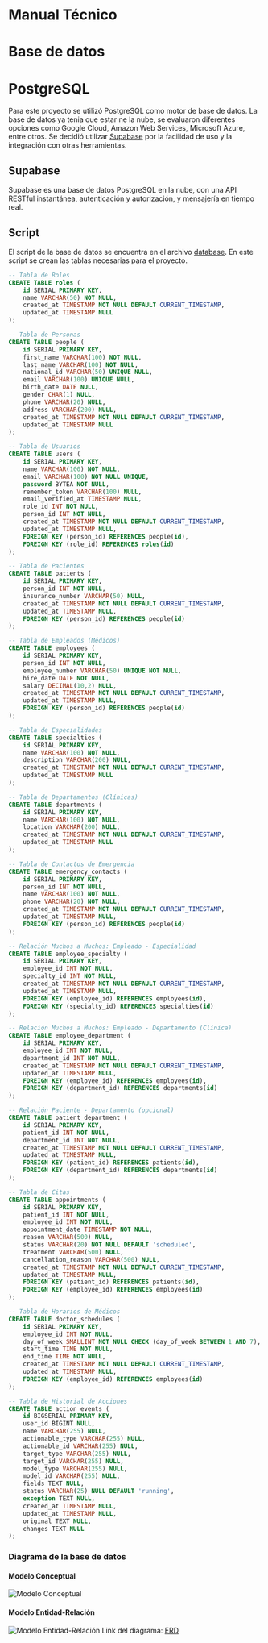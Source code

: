 # Manual Técnico

# Base de datos

# PostgreSQL

Para este proyecto se utilizó PostgreSQL como motor de base de datos. La base de datos ya tenia que estar ne la nube, se evaluaron diferentes opciones como Google Cloud, Amazon Web Services, Microsoft Azure, entre otros. Se decidió utilizar [Supabase](https://supabase.com/) por la facilidad de uso y la integración con otras herramientas.

## Supabase

Supabase es una base de datos PostgreSQL en la nube, con una API RESTful instantánea, autenticación y autorización, y mensajería en tiempo real.

## Script

El script de la base de datos se encuentra en el archivo [database](database.sql). En este script se crean las tablas necesarias para el proyecto.

```sql
-- Tabla de Roles
CREATE TABLE roles (
    id SERIAL PRIMARY KEY,
    name VARCHAR(50) NOT NULL,
    created_at TIMESTAMP NOT NULL DEFAULT CURRENT_TIMESTAMP,
    updated_at TIMESTAMP NULL
);

-- Tabla de Personas
CREATE TABLE people (
    id SERIAL PRIMARY KEY,
    first_name VARCHAR(100) NOT NULL,
    last_name VARCHAR(100) NOT NULL,
    national_id VARCHAR(50) UNIQUE NULL,
    email VARCHAR(100) UNIQUE NULL,
    birth_date DATE NULL,
    gender CHAR(1) NULL,
    phone VARCHAR(20) NULL,
    address VARCHAR(200) NULL,
    created_at TIMESTAMP NOT NULL DEFAULT CURRENT_TIMESTAMP,
    updated_at TIMESTAMP NULL
);

-- Tabla de Usuarios
CREATE TABLE users (
    id SERIAL PRIMARY KEY,
    name VARCHAR(100) NOT NULL,
    email VARCHAR(100) NOT NULL UNIQUE,
    password BYTEA NOT NULL,
    remember_token VARCHAR(100) NULL,
    email_verified_at TIMESTAMP NULL,
    role_id INT NOT NULL,
    person_id INT NOT NULL,
    created_at TIMESTAMP NOT NULL DEFAULT CURRENT_TIMESTAMP,
    updated_at TIMESTAMP NULL,
    FOREIGN KEY (person_id) REFERENCES people(id),
    FOREIGN KEY (role_id) REFERENCES roles(id)
);

-- Tabla de Pacientes
CREATE TABLE patients (
    id SERIAL PRIMARY KEY,
    person_id INT NOT NULL,
    insurance_number VARCHAR(50) NULL,
    created_at TIMESTAMP NOT NULL DEFAULT CURRENT_TIMESTAMP,
    updated_at TIMESTAMP NULL,
    FOREIGN KEY (person_id) REFERENCES people(id)
);

-- Tabla de Empleados (Médicos)
CREATE TABLE employees (
    id SERIAL PRIMARY KEY,
    person_id INT NOT NULL,
    employee_number VARCHAR(50) UNIQUE NOT NULL,
    hire_date DATE NOT NULL,
    salary DECIMAL(10,2) NULL,
    created_at TIMESTAMP NOT NULL DEFAULT CURRENT_TIMESTAMP,
    updated_at TIMESTAMP NULL,
    FOREIGN KEY (person_id) REFERENCES people(id)
);

-- Tabla de Especialidades
CREATE TABLE specialties (
    id SERIAL PRIMARY KEY,
    name VARCHAR(100) NOT NULL,
    description VARCHAR(200) NULL,
    created_at TIMESTAMP NOT NULL DEFAULT CURRENT_TIMESTAMP,
    updated_at TIMESTAMP NULL
);

-- Tabla de Departamentos (Clínicas)
CREATE TABLE departments (
    id SERIAL PRIMARY KEY,
    name VARCHAR(100) NOT NULL,
    location VARCHAR(200) NULL,
    created_at TIMESTAMP NOT NULL DEFAULT CURRENT_TIMESTAMP,
    updated_at TIMESTAMP NULL
);

-- Tabla de Contactos de Emergencia
CREATE TABLE emergency_contacts (
    id SERIAL PRIMARY KEY,
    person_id INT NOT NULL,
    name VARCHAR(100) NOT NULL,
    phone VARCHAR(20) NOT NULL,
    created_at TIMESTAMP NOT NULL DEFAULT CURRENT_TIMESTAMP,
    updated_at TIMESTAMP NULL,
    FOREIGN KEY (person_id) REFERENCES people(id)
);

-- Relación Muchos a Muchos: Empleado - Especialidad
CREATE TABLE employee_specialty (
    id SERIAL PRIMARY KEY,
    employee_id INT NOT NULL,
    specialty_id INT NOT NULL,
    created_at TIMESTAMP NOT NULL DEFAULT CURRENT_TIMESTAMP,
    updated_at TIMESTAMP NULL,
    FOREIGN KEY (employee_id) REFERENCES employees(id),
    FOREIGN KEY (specialty_id) REFERENCES specialties(id)
);

-- Relación Muchos a Muchos: Empleado - Departamento (Clínica)
CREATE TABLE employee_department (
    id SERIAL PRIMARY KEY,
    employee_id INT NOT NULL,
    department_id INT NOT NULL,
    created_at TIMESTAMP NOT NULL DEFAULT CURRENT_TIMESTAMP,
    updated_at TIMESTAMP NULL,
    FOREIGN KEY (employee_id) REFERENCES employees(id),
    FOREIGN KEY (department_id) REFERENCES departments(id)
);

-- Relación Paciente - Departamento (opcional)
CREATE TABLE patient_department (
    id SERIAL PRIMARY KEY,
    patient_id INT NOT NULL,
    department_id INT NOT NULL,
    created_at TIMESTAMP NOT NULL DEFAULT CURRENT_TIMESTAMP,
    updated_at TIMESTAMP NULL,
    FOREIGN KEY (patient_id) REFERENCES patients(id),
    FOREIGN KEY (department_id) REFERENCES departments(id)
);

-- Tabla de Citas
CREATE TABLE appointments (
    id SERIAL PRIMARY KEY,
    patient_id INT NOT NULL,
    employee_id INT NOT NULL,
    appointment_date TIMESTAMP NOT NULL,
    reason VARCHAR(500) NULL,
    status VARCHAR(20) NOT NULL DEFAULT 'scheduled',
    treatment VARCHAR(500) NULL,
    cancellation_reason VARCHAR(500) NULL,
    created_at TIMESTAMP NOT NULL DEFAULT CURRENT_TIMESTAMP,
    updated_at TIMESTAMP NULL,
    FOREIGN KEY (patient_id) REFERENCES patients(id),
    FOREIGN KEY (employee_id) REFERENCES employees(id)
);

-- Tabla de Horarios de Médicos
CREATE TABLE doctor_schedules (
    id SERIAL PRIMARY KEY,
    employee_id INT NOT NULL,
    day_of_week SMALLINT NOT NULL CHECK (day_of_week BETWEEN 1 AND 7),
    start_time TIME NOT NULL,
    end_time TIME NOT NULL,
    created_at TIMESTAMP NOT NULL DEFAULT CURRENT_TIMESTAMP,
    updated_at TIMESTAMP NULL,
    FOREIGN KEY (employee_id) REFERENCES employees(id)
);

-- Tabla de Historial de Acciones
CREATE TABLE action_events (
    id BIGSERIAL PRIMARY KEY,
    user_id BIGINT NULL,
    name VARCHAR(255) NULL,
    actionable_type VARCHAR(255) NULL,
    actionable_id VARCHAR(255) NULL,
    target_type VARCHAR(255) NULL,
    target_id VARCHAR(255) NULL,
    model_type VARCHAR(255) NULL,
    model_id VARCHAR(255) NULL,
    fields TEXT NULL,
    status VARCHAR(25) NULL DEFAULT 'running',
    exception TEXT NULL,
    created_at TIMESTAMP NULL,
    updated_at TIMESTAMP NULL,
    original TEXT NULL,
    changes TEXT NULL
);

```

### Diagrama de la base de datos

#### Modelo Conceptual

![Modelo Conceptual](img/conceptual.png)

#### Modelo Entidad-Relación

![Modelo Entidad-Relación](img/erd.png)
Link del diagrama: [ERD](https://mermaid.live/edit#pako:eNrNWG1v4jgQ_iuRv3QrdSte28I3Dnx3aCGwEG7VFVJkkilYTZzIdnbLdvnv5yQEAiQhvV1dqdQWkmfG83hePONXZHk2oDYC3qNkyYk7Z5r6mYwGeKq9xl_CH8qkRm1t_Gn_6Bvh1orwD83KtcaIC_s3krogJHF9zeJAJNgmkdoc9fCfndnA0LqzyQTrhmn0h3hqdIbjOcqSDXz7VFafDQYJfBP_i_-O8Wg8wCVNrlaUzU-UC2keWn4AcEju-5izpB4jjqkWmaOZ3v88wwf2nSgEl1AnHxvS1RaUy5UZfZyjY0Ss6lpbArOBZwCS5WpqNX_lMSjEKBCxbQ5CZMDew4mzKZ5M3-LDAu8dbnbausVaAtF8IsR3j9s54hxccBfATek9Ayvcn2gl8xtw-kQTqsfokAj3HFDBcvjQBy48dvD4XdKnY_SV0nObn2NxOi0oEwEnzAKTBeEGXkho4eF4MHrE-DcwBNd3vDWkCCYJPTKyk3pFOexyOgsEFnWJoyLvWhPEIXx9Ibs2HeNuvzNQsfEb0jIqODYIi1M_LJ0XwrGHx52JMSwR_WU5Op5FLoggHuLJX1jvPprdkW50ur-a5YX0t-fOZSS7mcTvYwnGu7Q-LtHCV-lJHLl-9yq947WP2V8hZoNPuHSByUs5f95GzFdZdmz8hfHqjMejvl6quhQxynTh3ibi-56CRYwLjpn9IRY1OERklqh0Liv1MhApolfCWoEdOGBf5WqW4e6GthQoj4BW2CY4TlQrzVx73uVMGHWN0cScdv_GvdmgVNOQ6SKhTnUnCkmyNr0n8zvAs1pfqe1-0j6kH_6BjS8Y61pV6-g97f76mEXoCi7N6GO2d6NXajA4h_nfU6Br9Ee6if85zoEFXQrVNBMnazsD9SqerHLjs9mMj6FzGGJFg9pCdd9y7b8Ffn595ZQlyFJ6t9DzOl01kjulVMbITI0SXqQaccGxRaGWrBznAWOULa9O9MGLBf-xdcuHn42m3fIep0uqJu48uooSW8Ix34NgjC82fv78-NF73Y6bbYUngi4ZSSS2dwknKA6-GpZVYctB7oaoEOwHYKusBZ6N3c8jpcAnHVwoFZ4VkEjEZm4FDnMutp049Mfe8MTURCB9TkU7Et4x7OB7a3PxoTE25AqcVNQTAiciGV3ciVB6QCkWU3ERdgWg2SVWTLUhkXtACTKwQNvtSHpqOCNteezA5uO9z-h99jGhUiO86xFhaS9YO0fHkVfiGNnkxYhyOXDFEN0gF7hLqI3aKCrYatdXoBp-FMJswp9DjRuFI4H0pmtmobbkAdwg7gXLFWo_EUeob3Fqb28WE4hP2FfP230Fm0qPD-NryOg2MoKg9it6Qe168_a-VW_eVSoPD41K465-g9aoXa20btVvvVapN-r3rVaturlBPyKlldtWs9mqNerVWuOu1ni42_wLEIoblQ)
